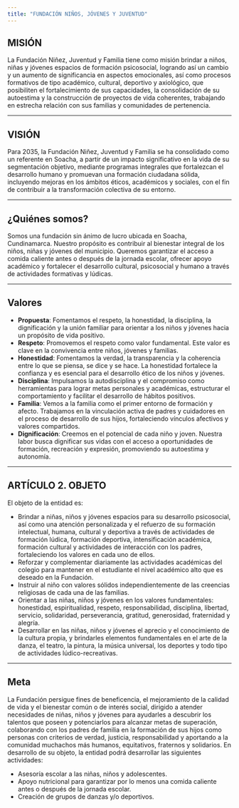 ```yaml
---
title: "FUNDACIÓN NIÑOS, JÓVENES Y JUVENTUD"
---
```


## MISIÓN

La Fundación Niñez, Juventud y Familia tiene como misión brindar a niños, niñas y jóvenes espacios de formación psicosocial, logrando así un cambio y un aumento de significancia en aspectos emocionales, así como procesos formativos de tipo académico, cultural, deportivo y axiológico, que posibiliten el fortalecimiento de sus capacidades, la consolidación de su autoestima y la construcción de proyectos de vida coherentes, trabajando en estrecha relación con sus familias y comunidades de pertenencia.

---

## VISIÓN

Para 2035, la Fundación Niñez, Juventud y Familia se ha consolidado como un referente en Soacha, a partir de un impacto significativo en la vida de su segmentación objetivo, mediante programas integrales que fortalezcan el desarrollo humano y promuevan una formación ciudadana sólida, incluyendo mejoras en los ámbitos éticos, académicos y sociales, con el fin de contribuir a la transformación colectiva de su entorno.

---

## ¿Quiénes somos?

Somos una fundación sin ánimo de lucro ubicada en Soacha, Cundinamarca. Nuestro propósito es contribuir al bienestar integral de los niños, niñas y jóvenes del municipio. Queremos garantizar el acceso a comida caliente antes o después de la jornada escolar, ofrecer apoyo académico y fortalecer el desarrollo cultural, psicosocial y humano a través de actividades formativas y lúdicas.

---

## Valores

- **Propuesta**: Fomentamos el respeto, la honestidad, la disciplina, la dignificación y la unión familiar para orientar a los niños y jóvenes hacia un propósito de vida positivo.
- **Respeto**: Promovemos el respeto como valor fundamental. Este valor es clave en la convivencia entre niños, jóvenes y familias.
- **Honestidad**: Fomentamos la verdad, la transparencia y la coherencia entre lo que se piensa, se dice y se hace. La honestidad fortalece la confianza y es esencial para el desarrollo ético de los niños y jóvenes.
- **Disciplina**: Impulsamos la autodisciplina y el compromiso como herramientas para lograr metas personales y académicas, estructurar el comportamiento y facilitar el desarrollo de hábitos positivos.
- **Familia**: Vemos a la familia como el primer entorno de formación y afecto. Trabajamos en la vinculación activa de padres y cuidadores en el proceso de desarrollo de sus hijos, fortaleciendo vínculos afectivos y valores compartidos.
- **Dignificación**: Creemos en el potencial de cada niño y joven. Nuestra labor busca dignificar sus vidas con el acceso a oportunidades de formación, recreación y expresión, promoviendo su autoestima y autonomía.

---

## ARTÍCULO 2. OBJETO

El objeto de la entidad es:

- Brindar a niñas, niños y jóvenes espacios para su desarrollo psicosocial, así como una atención personalizada y el refuerzo de su formación intelectual, humana, cultural y deportiva a través de actividades de formación lúdica, formación deportiva, intensificación académica, formación cultural y actividades de interacción con los padres, fortaleciendo los valores en cada uno de ellos.
- Reforzar y complementar diariamente las actividades académicas del colegio para mantener en el estudiante el nivel académico alto que es deseado en la Fundación.
- Instruir al niño con valores sólidos independientemente de las creencias religiosas de cada una de las familias.
- Orientar a las niñas, niños y jóvenes en los valores fundamentales: honestidad, espiritualidad, respeto, responsabilidad, disciplina, libertad, servicio, solidaridad, perseverancia, gratitud, generosidad, fraternidad y alegría.
- Desarrollar en las niñas, niños y jóvenes el aprecio y el conocimiento de la cultura propia, y brindarles elementos fundamentales en el arte de la danza, el teatro, la pintura, la música universal, los deportes y todo tipo de actividades lúdico-recreativas.

---

## Meta

La Fundación persigue fines de beneficencia, el mejoramiento de la calidad de vida y el bienestar común o de interés social, dirigido a atender necesidades de niñas, niños y jóvenes para ayudarles a descubrir los talentos que poseen y potenciarlos para alcanzar metas de superación, colaborando con los padres de familia en la formación de sus hijos como personas con criterios de verdad, justicia, responsabilidad y aportando a la comunidad muchachos más humanos, equitativos, fraternos y solidarios. En desarrollo de su objeto, la entidad podrá desarrollar las siguientes actividades:

- Asesoría escolar a las niñas, niños y adolescentes.
- Apoyo nutricional para garantizar por lo menos una comida caliente antes o después de la jornada escolar.
- Creación de grupos de danzas y/o deportivos.